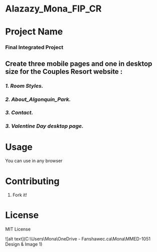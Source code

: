 # Alazazy_Mona_FIP_CR

# Project Name

### **Final Integrated Project**

 ## Create three mobile pages and one in desktop size for the Couples Resort website :
 ### *1.  Room Styles.*

 ### *2.  About_Algonquin_Park.*

 ### *3. Contact.* 

 ### *3. Valentine Day desktop page.*


# Usage

You can use in any browser

# Contributing

1. Fork it!

# License

MIT License

![alt text](C:\Users\Mona\OneDrive - Fanshawec.ca\Mona\MMED-1051 Design & Image 1)
